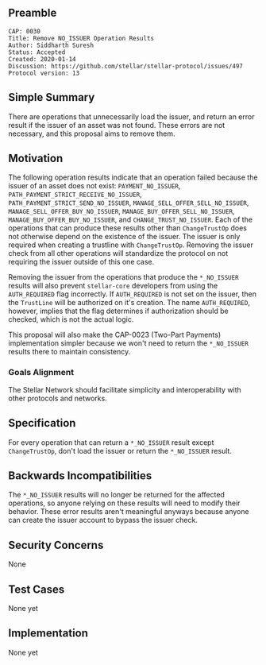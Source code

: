 ## Preamble

```
CAP: 0030
Title: Remove NO_ISSUER Operation Results
Author: Siddharth Suresh
Status: Accepted
Created: 2020-01-14
Discussion: https://github.com/stellar/stellar-protocol/issues/497
Protocol version: 13
```

## Simple Summary
There are operations that unnecessarily load the issuer, and return an error result if the issuer of an asset was not found. These errors are not necessary, and this proposal aims to remove them.

## Motivation
The following operation results indicate that an operation failed because the issuer of an asset does not exist: `PAYMENT_NO_ISSUER`, `PATH_PAYMENT_STRICT_RECEIVE_NO_ISSUER`, `PATH_PAYMENT_STRICT_SEND_NO_ISSUER`, `MANAGE_SELL_OFFER_SELL_NO_ISSUER`, `MANAGE_SELL_OFFER_BUY_NO_ISSUER`, `MANAGE_BUY_OFFER_SELL_NO_ISSUER`, `MANAGE_BUY_OFFER_BUY_NO_ISSUER`, and `CHANGE_TRUST_NO_ISSUER`. Each of the operations that can produce these results other than `ChangeTrustOp` does not otherwise depend on the existence of the issuer. The issuer is only required when creating a trustline with `ChangeTrustOp`. Removing the issuer check from all other operations will standardize the protocol on not requiring the issuer outside of this one case.

Removing the issuer from the operations that produce the `*_NO_ISSUER` results will also prevent `stellar-core` developers from using the `AUTH_REQUIRED` flag incorrectly. If `AUTH_REQUIRED` is not set on the issuer, then the `TrustLine` will be authorized on it's creation. The name `AUTH_REQUIRED`, however, implies that the flag determines if authorization should be checked, which is not the actual logic.

This proposal will also make the CAP-0023 (Two-Part Payments) implementation simpler because we won't need to return the `*_NO_ISSUER` results there to maintain consistency.

### Goals Alignment
The Stellar Network should facilitate simplicity and interoperability with other protocols and networks.

## Specification
For every operation that can return a `*_NO_ISSUER` result except `ChangeTrustOp`, don't load the issuer or return the `*_NO_ISSUER` result.

## Backwards Incompatibilities
The `*_NO_ISSUER` results will no longer be returned for the affected operations, so anyone relying on these results will need to modify their behavior. These error results aren't meaningful anyways because anyone can create the issuer account to bypass the issuer check.

## Security Concerns
None

## Test Cases
None yet

## Implementation
None yet
